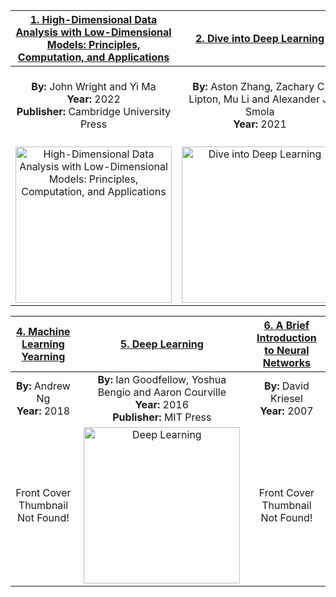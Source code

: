 | [1. High-Dimensional Data Analysis with Low-Dimensional Models: Principles, Computation, and Applications](https://book-wright-ma.github.io)| [2. Dive into Deep Learning](https://d2l.ai)| [3. An Introduction to Statistical Learning](https://www.statlearning.com/)|
|:---:|:---:|:---:|
| **By:** John Wright and Yi Ma <br>**Year:** 2022 <br>**Publisher:** Cambridge University Press| **By:** Aston Zhang, Zachary C. Lipton, Mu Li and Alexander J. Smola <br>**Year:** 2021| **By:** Gareth James, Daniela Witten, Trevor Hastie and Robert Tibshirani <br>**Year:** 2021 <br>**Publisher:** Springer <br>**Edition:** 2|
|  <img src="https://book-wright-ma.github.io/book-cover.jpg" alt="High-Dimensional Data Analysis with Low-Dimensional Models: Principles, Computation, and Applications" width = "250px" />|  <img src="https://d2l.ai/_images/front.png" alt="Dive into Deep Learning" width = "250px" />|  <img src="https://media.springernature.com/w306/springer-static/cover-hires/book/978-1-0716-1418-1" alt="An Introduction to Statistical Learning" width = "250px" />|



| [4. Machine Learning Yearning](https://www.deeplearning.ai/programs)| [5. Deep Learning](https://www.deeplearningbook.org)| [6. A Brief Introduction to Neural Networks](http://www.dkriesel.com/en/science/neural_networks)|
|:---:|:---:|:---:|
| **By:** Andrew Ng <br>**Year:** 2018| **By:** Ian Goodfellow, Yoshua Bengio and Aaron Courville <br>**Year:** 2016 <br>**Publisher:** MIT Press| **By:** David Kriesel <br>**Year:** 2007|
| Front Cover Thumbnail Not Found!|  <img src="https://mitpress.mit.edu/sites/default/files/styles/large_book_cover/http/mitp-content-server.mit.edu%3A18180/books/covers/cover/%3Fcollid%3Dbooks_covers_0%26isbn%3D9780262035613%26type%3D.jpg" alt="Deep Learning" width = "250px" />| Front Cover Thumbnail Not Found!|
